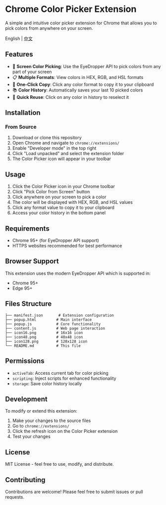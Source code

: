 # Chrome Color Picker Extension

A simple and intuitive color picker extension for Chrome that allows you to pick colors from anywhere on your screen.

English | [中文](README.md)

## Features

- 🎨 **Screen Color Picking**: Use the EyeDropper API to pick colors from any part of your screen
- 📋 **Multiple Formats**: View colors in HEX, RGB, and HSL formats
- 📱 **One-Click Copy**: Click any color format to copy it to your clipboard
- 📚 **Color History**: Automatically saves your last 10 picked colors
- 🔄 **Quick Reuse**: Click on any color in history to reselect it

## Installation

### From Source
1. Download or clone this repository
2. Open Chrome and navigate to `chrome://extensions/`
3. Enable "Developer mode" in the top right
4. Click "Load unpacked" and select the extension folder
5. The Color Picker icon will appear in your toolbar

## Usage

1. Click the Color Picker icon in your Chrome toolbar
2. Click "Pick Color from Screen" button
3. Click anywhere on your screen to pick a color
4. The color will be displayed with HEX, RGB, and HSL values
5. Click any format value to copy it to your clipboard
6. Access your color history in the bottom panel

## Requirements

- Chrome 95+ (for EyeDropper API support)
- HTTPS websites recommended for best performance

## Browser Support

This extension uses the modern EyeDropper API which is supported in:
- Chrome 95+
- Edge 95+

## Files Structure

```
├── manifest.json       # Extension configuration
├── popup.html         # Main interface
├── popup.js           # Core functionality
├── content.js         # Web page interaction
├── icon16.png         # 16x16 icon
├── icon48.png         # 48x48 icon
├── icon128.png        # 128x128 icon
└── README.md          # This file
```

## Permissions

- `activeTab`: Access current tab for color picking
- `scripting`: Inject scripts for enhanced functionality
- `storage`: Save color history locally

## Development

To modify or extend this extension:

1. Make your changes to the source files
2. Go to `chrome://extensions/`
3. Click the refresh icon on the Color Picker extension
4. Test your changes

## License

MIT License - feel free to use, modify, and distribute.

## Contributing

Contributions are welcome! Please feel free to submit issues or pull requests.